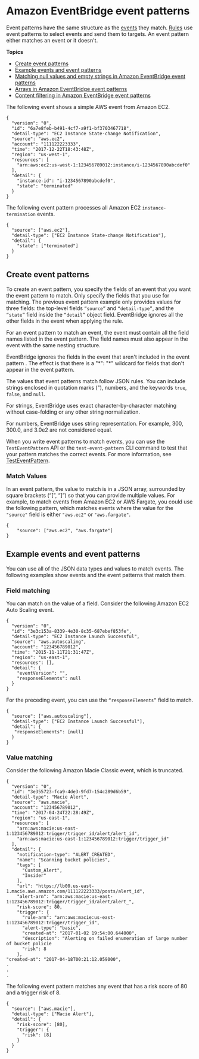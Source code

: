 # Amazon EventBridge event patterns<a name="eb-event-patterns"></a>

Event patterns have the same structure as the [events](eb-events.md) they match\. [Rules](eb-rules.md) use event patterns to select events and send them to targets\. An event pattern either matches an event or it doesn't\.

**Topics**
+ [Create event patterns](#eb-create-pattern)
+ [Example events and event patterns](#eb-filtering-data-types)
+ [Matching null values and empty strings in Amazon EventBridge event patterns](eb-event-patterns-null-values.md)
+ [Arrays in Amazon EventBridge event patterns](eb-event-patterns-arrays.md)
+ [Content filtering in Amazon EventBridge event patterns](eb-event-patterns-content-based-filtering.md)

The following event shows a simple AWS event from Amazon EC2\.

```
{
  "version": "0",
  "id": "6a7e8feb-b491-4cf7-a9f1-bf3703467718",
  "detail-type": "EC2 Instance State-change Notification",
  "source": "aws.ec2",
  "account": "111122223333",
  "time": "2017-12-22T18:43:48Z",
  "region": "us-west-1",
  "resources": [
    "arn:aws:ec2:us-west-1:123456789012:instance/i-1234567890abcdef0"
  ],
  "detail": {
    "instance-id": "i-1234567890abcdef0",
    "state": "terminated"
  }
}
```

The following event pattern processes all Amazon EC2 `instance-termination` events\.

```
{
  "source": ["aws.ec2"],
  "detail-type": ["EC2 Instance State-change Notification"],
  "detail": {
    "state": ["terminated"]
  }
}
```

## Create event patterns<a name="eb-create-pattern"></a>

To create an event pattern, you specify the fields of an event that you want the event pattern to match\. Only specify the fields that you use for matching\. The previous event pattern example only provides values for three fields: the top\-level fields `“source”` and `“detail-type”`, and the `“state”` field inside the `“detail”` object field\. EventBridge ignores all the other fields in the event when applying the rule\.



For an event pattern to match an event, the event must contain all the field names listed in the event pattern\. The field names must also appear in the event with the same nesting structure\.

EventBridge ignores the fields in the event that aren't included in the event pattern \. The effect is that there is a "\*": "\*" wildcard for fields that don't appear in the event pattern\.

The values that event patterns match follow JSON rules\. You can include strings enclosed in quotation marks \("\), numbers, and the keywords `true`, `false`, and `null`\.

For strings, EventBridge uses exact character\-by\-character matching without case\-folding or any other string normalization\.

For numbers, EventBridge uses string representation\. For example, 300, 300\.0, and 3\.0e2 are not considered equal\.

When you write event patterns to match events, you can use the `TestEventPattern` API or the `test-event-pattern` CLI command to test that your pattern matches the correct events\. For more information, see [TestEventPattern](https://docs.aws.amazon.com/AmazonCloudWatchEvents/latest/APIReference/API_TestEventPattern.html)\.

### Match Values<a name="eb-filtering-match-values"></a>

In an event pattern, the value to match is in a JSON array, surrounded by square brackets \(“\[”, “\]”\) so that you can provide multiple values\. For example, to match events from Amazon EC2 or AWS Fargate, you could use the following pattern, which matches events where the value for the `"source"` field is either `"aws.ec2"` or `"aws.fargate"`\.

```
{
    "source": ["aws.ec2", "aws.fargate"]
}
```



## Example events and event patterns<a name="eb-filtering-data-types"></a>

You can use all of the JSON data types and values to match events\. The following examples show events and the event patterns that match them\.

### Field matching<a name="eb-filtering-example"></a>

You can match on the value of a field\. Consider the following Amazon EC2 Auto Scaling event\.

```
{
  "version": "0",
  "id": "3e3c153a-8339-4e30-8c35-687ebef853fe",
  "detail-type": "EC2 Instance Launch Successful",
  "source": "aws.autoscaling",
  "account": "123456789012",
  "time": "2015-11-11T21:31:47Z",
  "region": "us-east-1",
  "resources": [],
  "detail": {
    "eventVersion": "",
    "responseElements": null
  }
}
```

For the preceding event, you can use the `“responseElements”` field to match\.

```
{
  "source": ["aws.autoscaling"],
  "detail-type": ["EC2 Instance Launch Successful"],
  "detail": {
   "responseElements": [null]
  }
}
```

### Value matching<a name="eb-filtering-value-example"></a>

Consider the following Amazon Macie Classic event, which is truncated\.

```
{
  "version": "0",
  "id": "3e355723-fca9-4de3-9fd7-154c289d6b59",
  "detail-type": "Macie Alert",
  "source": "aws.macie",
  "account": "123456789012",
  "time": "2017-04-24T22:28:49Z",
  "region": "us-east-1",
  "resources": [
    "arn:aws:macie:us-east-1:123456789012:trigger/trigger_id/alert/alert_id",
    "arn:aws:macie:us-east-1:123456789012:trigger/trigger_id"
  ],
  "detail": {
    "notification-type": "ALERT_CREATED",
    "name": "Scanning bucket policies",
    "tags": [
      "Custom_Alert",
      "Insider"
    ],
    "url": "https://lb00.us-east-1.macie.aws.amazon.com/111122223333/posts/alert_id",
    "alert-arn": "arn:aws:macie:us-east-1:123456789012:trigger/trigger_id/alert/alert_",
    "risk-score": 80,
    "trigger": {
      "rule-arn": "arn:aws:macie:us-east-1:123456789012:trigger/trigger_id",
      "alert-type": "basic",
      "created-at": "2017-01-02 19:54:00.644000",
      "description": "Alerting on failed enumeration of large number of bucket policie
      "risk": 8
    },
"created-at": "2017-04-18T00:21:12.059000",
.
.
.
```

The following event pattern matches any event that has a risk score of 80 and a trigger risk of 8\.

```
{
  "source": ["aws.macie"],
  "detail-type": ["Macie Alert"],
  "detail": {
    "risk-score": [80],
    "trigger": {
      "risk": [8]
    }
  }
}
```
